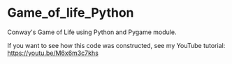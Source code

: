 # Game_of_life_Python
Conway's Game of Life using Python and Pygame module. 

If you want to see how this code was constructed, see my YouTube tutorial: https://youtu.be/M6x6m3c7khs
